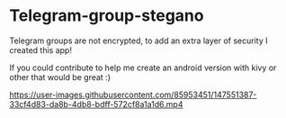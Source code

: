 # Telegram-group-stegano
 
Telegram groups are not encrypted, to add an extra layer of security I created this app!

If you could contribute to help me create an android version with kivy or other that would be great :)


https://user-images.githubusercontent.com/85953451/147551387-33cf4d83-da8b-4db8-bdff-572cf8a1a1d6.mp4
